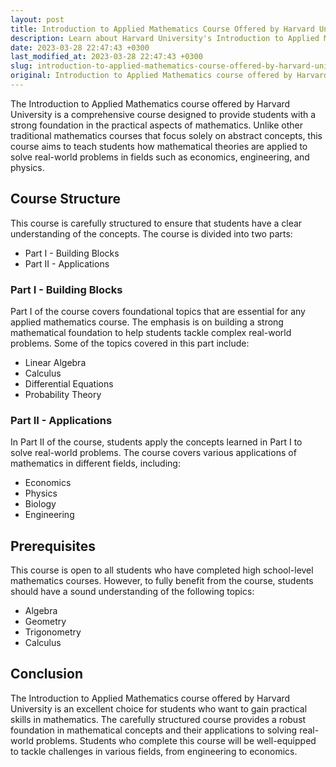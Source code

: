 ```yaml
---
layout: post
title: Introduction to Applied Mathematics Course Offered by Harvard University
description: Learn about Harvard University's Introduction to Applied Mathematics course, its structure, and prerequisites.
date: 2023-03-28 22:47:43 +0300
last_modified_at: 2023-03-28 22:47:43 +0300
slug: introduction-to-applied-mathematics-course-offered-by-harvard-university
original: Introduction to Applied Mathematics course offered by Harvard University
---
```


The Introduction to Applied Mathematics course offered by Harvard University is a comprehensive course designed to provide students with a strong foundation in the practical aspects of mathematics. Unlike other traditional mathematics courses that focus solely on abstract concepts, this course aims to teach students how mathematical theories are applied to solve real-world problems in fields such as economics, engineering, and physics.

## Course Structure

This course is carefully structured to ensure that students have a clear understanding of the concepts. The course is divided into two parts: 

- Part I - Building Blocks
- Part II - Applications

### Part I - Building Blocks

Part I of the course covers foundational topics that are essential for any applied mathematics course. The emphasis is on building a strong mathematical foundation to help students tackle complex real-world problems. Some of the topics covered in this part include:

- Linear Algebra
- Calculus
- Differential Equations
- Probability Theory

### Part II - Applications

In Part II of the course, students apply the concepts learned in Part I to solve real-world problems. The course covers various applications of mathematics in different fields, including:

- Economics
- Physics
- Biology
- Engineering

## Prerequisites

This course is open to all students who have completed high school-level mathematics courses. However, to fully benefit from the course, students should have a sound understanding of the following topics:

- Algebra
- Geometry
- Trigonometry
- Calculus

## Conclusion

The Introduction to Applied Mathematics course offered by Harvard University is an excellent choice for students who want to gain practical skills in mathematics. The carefully structured course provides a robust foundation in mathematical concepts and their applications to solving real-world problems. Students who complete this course will be well-equipped to tackle challenges in various fields, from engineering to economics.